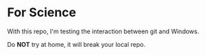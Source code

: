 # For Science
With this repo, I'm testing the interaction between git and Windows.

Do **NOT** try at home, it will break your local repo.
